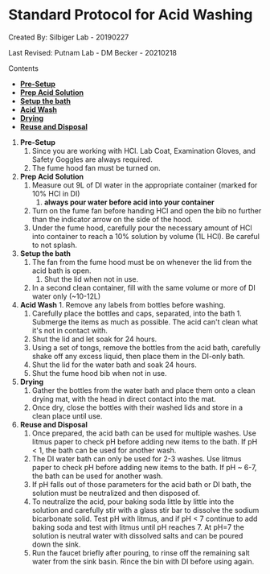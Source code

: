 # Standard Protocol for Acid Washing

Created By: Silbiger Lab - 20190227

Last Revised: Putnam Lab - DM Becker - 20210218

Contents
- [**Pre-Setup**](#Pre-Setup)
- [**Prep Acid Solution**](#Prep_Acid_Solution)
- [**Setup the bath**](#Setup_the_bath)
- [**Acid Wash**](#Acid_Wash) 
- [**Drying**](#Drying) 
- [**Reuse and Disposal**](#Reuse_and_Disposal)
 

1. <a name="Pre-Setup"></a> **Pre-Setup**
	1. Since you are working with HCl. Lab Coat, Examination Gloves, and Safety Goggles are always required.
	1. The fume hood fan must be turned on. 
2. <a name="Prep_Acid_Solution"></a> **Prep Acid Solution**
	1. Measure out 9L of DI water in the appropriate container (marked for 10% HCl in DI)
		1. **always pour water before acid into your container**
	1. Turn on the fume fan before handing HCl and open the bib no further than the indicator arrow on the side of the hood.
	1. Under the fume hood, carefully pour the necessary amount of HCl into container to reach a 10% solution by volume (1L HCl). Be careful to not splash.
3. <a name="Setup_the_bath"></a> **Setup the bath**
	1. The fan from the fume hood must be on whenever the lid from the acid bath is open.
		  1. Shut the lid when not in use.
	1. In a second clean container, fill with the same volume or more of DI water only (~10-12L)
4. <a name="Acid_Wash"></a> **Acid Wash**
    	1. Remove any labels from bottles before washing.
	1. Carefully place the bottles and caps, separated, into the bath 
           1. Submerge the items as much as possible.  The acid can't clean what it's not in contact with.
	1. Shut the lid and let soak for 24 hours.
	1. Using a set of tongs, remove the bottles from the acid bath, carefully shake off any excess liquid, then place them in the DI-only bath.
	1. Shut the lid for the water bath and soak 24 hours.
	1. Shut the fume hood bib when not in use.
5. <a name="Drying"></a> **Drying**
	1. Gather the bottles from the water bath and place them onto a clean drying mat, with the head in direct contact into the mat.
	1. Once dry, close the bottles with their washed lids and store in a clean place until use.
6. <a name="Reuse_and_Disposal"></a> **Reuse and Disposal**
	1. Once prepared, the acid bath can be used for multiple washes.  Use litmus paper to check pH before adding new items to the bath.  If pH < 1, the bath can be used for another wash.
	1. The DI water bath can only be used for 2-3 washes.  Use litmus paper to check pH before adding new items to the bath.  If pH ~ 6-7, the bath can be used for another wash.
	1. If pH falls out of those parameters for the acid bath or DI bath, the solution must be neutralized and then disposed of.  
	1. To neutralize the acid, pour baking soda little by little into the solution and carefully stir with a glass stir bar to dissolve the sodium bicarbonate solid.  Test pH with litmus, and if pH < 7 continue to add baking soda and test with litmus until pH reaches 7.  At pH=7 the solution is neutral water with dissolved salts and can be poured down the sink. 
	1. Run the faucet briefly after pouring, to rinse off the remaining salt water from the sink basin.  Rince the bin with DI before using again.
	
